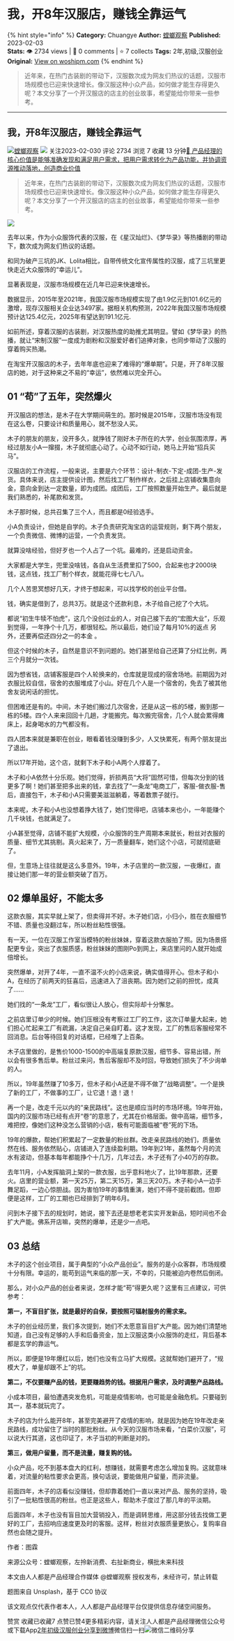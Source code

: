 # 我，开8年汉服店，赚钱全靠运气
{% hint style="info" %}
**Category:** Chuangye
**Author:** [螳螂观察](https://www.woshipm.com/u/183136)
**Published:** 2023-02-03  
**Stats:** 👁️ 2734 views | 💬 0 comments | ⭐ 7 collects
**Tags:** 2年,初级,汉服创业
**Original:** [View on woshipm.com](https://www.woshipm.com/chuangye/5742272.html)
{% endhint %}
> 近年来，在热门古装剧的带动下，汉服数次成为网友们热议的话题，汉服市场规模也已迎来快速增长。像汉服这种小众产品，如何做才能生存得更久呢？本文分享了一个开汉服店的店主的创业故事，希望能给你带来一些参考。

---

## 我，开8年汉服店，赚钱全靠运气

[![](https://image.woshipm.com/wp-files/2022/01/d2dAdUoz71MuK6613bJI.jpg!/both/72x72)](https://www.woshipm.com/u/183136)[螳螂观察](https://www.woshipm.com/u/183136) ![](https://static.woshipm.com/tag/1122_1@2x.png) 关注2023-02-030 评论 2734 浏览 7 收藏 13 分钟[🔗 产品经理的核心价值是能够准确发现和满足用户需求，把用户需求转化为产品功能，并协调资源推动落地，创造商业价值](https://ke.qidianla.com/courses/90pm)

> 近年来，在热门古装剧的带动下，汉服数次成为网友们热议的话题，汉服市场规模也已迎来快速增长。像汉服这种小众产品，如何做才能生存得更久呢？本文分享了一个开汉服店的店主的创业故事，希望能给你带来一些参考。

![](https://image.woshipm.com/wp-files/2023/02/ciHplIIdf4yGl9cDIudE.png)

去年以来，作为小众服饰代表的汉服，在《星汉灿烂》、《梦华录》等热播剧的带动下，数次成为网友们热议的话题。

和同为破产三坑的JK、Lolita相比，自带传统文化宣传属性的汉服，成了三坑里更快走近大众服饰的“幸运儿”。

显著表现是，汉服市场规模在近几年已迎来快速增长。

数据显示，2015年至2021年，我国汉服市场规模实现了由1.9亿元到101.6亿元的激增，现存汉服相关企业达3497家。据相关机构预测，2022年我国汉服市场规模预计达125.4亿元，2025年有望达到191.1亿元.

如前所述，穿着汉服的古装剧，对汉服热度的助推尤其明显。譬如《梦华录》的热播，就让“宋制汉服”一度成为剧粉和汉服爱好者们追捧对象，也同步带动了汉服的穿着购买热潮。

在淘宝开汉服店的木子，去年年底也迎来了难得的“爆单期”。只是，开了8年汉服店的她，对于这种来之不易的“幸运”，依然难以完全开心。

## 01 “苟”了五年，突然爆火

开汉服店的想法，是木子在大学期间萌生的。那时候是2015年，汉服市场没有现在这么卷，只要设计和质量用心，就不愁没人买。

木子的朋友的朋友，没开多久，就挣钱了刚好木子所在的大学，创业氛围浓厚，再经过朋友小A一撺掇，木子就彻底心动了。心动不如行动，她马上开始“招兵买马”。

汉服店的工作流程，一般来说，主要是六个环节：设计-制衣-下定-成团-生产-发货。具体来说，店主提供设计图，然后找工厂制作样衣，之后挂上店铺收集意向金，意向金到达一定数量，即为成团。成团后，工厂按照数量开始生产。最后就是我们熟悉的，补尾款和发货。

木子那时候，总共召集了三个人，而且都是0经验选手。

小A负责设计，但她是自学的。木子负责研究淘宝店的运营规则，剩下两个朋友，一个负责微信、微博的运营，一个负责发货。

就算没啥经验，但好歹也一个人占了一个坑。最难的，还是启动资金。

大家都是大学生，兜里没啥钱，各自从生活费里扣了500，合起来也才2000块钱，这点钱，找工厂制个样衣，就能花得七七八八。

几个人苦思冥想好几天，才终于想起来，可以找学校的创业平台借。

钱，确实是借到了，总共3万。就是这个还款利息，木子给自己挖了个大坑。

都说“初生牛犊不怕虎”，这几个没创过业的人，对自己接下去的“宏图大业”，乐观到觉得，一年挣个十几万，都很轻松。所以最后，她们设了每月10%的返点 另外，还要再偿还四分之一的本金 。

但这个时候的木子，自然是意识不到问题的。她们甚至给自己还算了分红比例，两三个月就分一次钱。

因为想省钱，店铺客服是四个人轮换来的，仓库就是现成的宿舍场地。前期因为对衣服比较自信，宿舍的衣服堆成了小山。好在几个人是一个宿舍的，免去了被其他舍友说闲话的担忧。

但困难还是有的。中间，木子她们搬过几次宿舍，还是从这一栋的5楼，搬到那一栋的5楼。四个人来来回回十几趟，才能搬完。每次搬完宿舍，几个人就会累得瘫床上，起身喝水的力气都没有。

四人团本来就是兼职在创业，眼看着钱没赚到多少，人又快累死，有两个朋友提出了退出。

所以17年开始，这个店，就剩下木子和小A两个人撑着了。

木子和小A依然十分乐观。她们觉得，折损两员“大将”固然可惜，但每次分到的钱更多了啊！她们甚至把多出来的钱，拿去找了“一条龙”电商工厂，客服-做衣服-售后，直接包干，木子和小A只需要美滋滋躺着，等着数票子就行。

本来呢，木子和小A也没想着挣大钱了，她们觉得吧，店铺本来也小，一年能赚个几千块钱，也就满足了。

小A甚至觉得，店铺不能扩大规模，小众服饰的生产周期本来就长，粉丝对衣服的质量、细节尤其挑剔。真火起来了，万一质量翻车，她们这个小店，可就彻底砸了。

但，生意场上往往就是这么多意外。19年，木子店里的一款汉服，一夜爆红，直接让她们那一年的营业额突破了百万。

## 02 爆单虽好，不能太多

这款衣服，其实早就上架了，但卖得并不好。木子她们店，小归小，胜在衣服细节不错、质量也没翻过车，所以粉丝粘性很强。

有一天，一位在汉服工作室当模特的粉丝妹妹，穿着这款衣服拍了照。因为场景搭配更专业，突出了衣服质感，粉丝妹妹的图刚Po到网上，来店里问的人就开始成倍增长。

突然爆单，对开了4年，一直不温不火的小店来说，确实值得开心。但木子和小A，在经历了前两天的狂喜后，迅速进入了沮丧期。因为她们之前的担忧，成真了……

她们找的“一条龙”工厂，看似很让人放心，但实际却十分懈怠。

之前店里订单少的时候。她们压根没有考察过工厂的工作，这次订单量大起来，她们担心忙起来工厂有疏漏，决定自己亲自盯着。这才发现，工厂的售后客服经常不回消息。后台等待回复的对话框，已经堆了上百条。

木子店里做的，是售价1000-1500的中高端复原款汉服，细节多、容易出错，所以会有很多售后单。粉丝过来问，售后客服却不及时回，导致她们损失了不少询单的人。

所以，19年虽然赚了10多万，但木子和小A还是不得不做了“战略调整”。一个是换了新的工厂，不做事的工厂，让它退！退！退！

再一个是，改走千元以内的“亲民路线”。这也是顺应当时的市场环境。19年开始，国内的汉服市场已经有点开“卷”的意思了，尤其在价格层面。做中高端，细节多，难把控，像她们这种没怎么营销的小店，极有可能面临被“卷”死的下场。

19年的爆款，帮她们积累起了一定数量的粉丝群。改走亲民路线的她们，质量依然在线、服务依然贴心，店铺进入了连续盈利期。19年到21年，虽然每个月的流水有波动，但基本每年都能挣个十几万，几年过去，木子还有了小40万的存款。

去年11月，小A发挥脑洞上架的一款衣服，出乎意料地火了，比19年那款，还要火。店里的营业额，第一天25万，第二天15万，第三天20万。木子和小A一边手舞足蹈，一边心惊胆战。因为害怕19年的事情重演，她们不得不提前截团。但即便是这样，工厂的工期也已经排到了明年6月。

问到木子接下去的规划时，她说，接下去还是想老老实实开发新品，短时间也不会扩大产能。佛系开店嘛，突然的爆单，还是少一点吧。

## 03 总结

木子的这个创业项目，属于典型的“小众产品创业”。服务的是小众客群，市场规模十分有限。幸运的，能苟到运气来临的那一天，不幸的，只能被迫内卷然后倒闭。

那么，对小众产品的创业者来说，怎样才能“苟”得更久呢？这里有三点建议，可供参考：

**第一，不盲目扩张，就是最好的自保，要按照可辐射服务的需求来。**

木子的创业经历里，我们多次提到，她们不太愿意盲目扩大产能。因为她们清楚地知道，自己没有足够的人手和后备资金，加上汉服这类小众服饰的走红，背后基本都是玄学的靠运气。

所以，即便是19年爆红以后，她们也没有立马扩大规模。这就帮她们避开了，“规模大了，单量却跟不上”的坑。

**第二，不仅要赚产品的钱，更要赚趋势的钱。根据用户需求，及时调整产品路线。**

小成本项目，最怕遭遇突发危机，可能是疫情影响，也可能是金融危机。只要碰到其一，基本就玩完了。

木子的店为什么能开8年，甚至完美避开了疫情的影响，就是因为她在19年改走亲民路线，成功留住了当时的那批粉丝。从今天的汉服市场来看，“白菜价汉服”，可以说大行其道，这也印证了，木子当初的判断是对的。

**第三，做用户留量，而不是流量，赚复购的钱。**

小众产品，吃不到基本盘大的红利，想赚钱，就需要考虑怎么增加复购。这就意味着，对流量的粘性要求会更高，换句话说，要能做用户留量，而非流量。

前面四年，木子的店看似没赚钱，但却靠着她们一直以来对产品、服务的坚持，吸引了一批粘性很高的粉丝。也正是这些人，帮助木子度过了那几年的平淡期。

后面四年，木子也没有盲目加大营销投入，而是调转思维，用这部分钱去找做工更好的工厂，去招响应速度更及时的客服。这样，粉丝对衣服质量更放心，复购率自然也会随之提升。

作者：图霖

来源公众号：螳螂观察，左拎新消费、右扯新商业，横批未来科技

本文由人人都是产品经理合作媒体 @螳螂观察 授权发布，未经许可，禁止转载

题图来自 Unsplash，基于 CC0 协议

该文观点仅代表作者本人，人人都是产品经理平台仅提供信息存储空间服务。

赞赏 收藏已收藏7 点赞已赞4更多精彩内容，请关注人人都是产品经理微信公众号或下载App[2年](https://www.woshipm.com/tag/2%e5%b9%b4)[初级](https://www.woshipm.com/tag/%e5%88%9d%e7%ba%a7)[汉服创业](https://www.woshipm.com/tag/%e6%b1%89%e6%9c%8d%e5%88%9b%e4%b8%9a)[分享到微博](https://service.weibo.com/share/share.php?appkey=2775287854&title=我，开8年汉服店，赚钱全靠运气&url=https://www.woshipm.com/chuangye/5742272.html&pic=https://image.woshipm.com/wp-files/2023/02/ciHplIIdf4yGl9cDIudE.png)微信扫一扫![微信二维码](https://api.pwmqr.com/qrcode/create/?url=https://www.woshipm.com/chuangye/5742272.html)分享